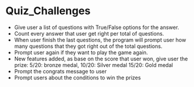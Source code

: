 # Quiz_Challenges
- Give user a list of questions with True/False options for the answer. 
- Count every answer that user get right per total of  questions.
- When user finish the last questions, the program will prompt user how many questions that they got right out of the 
total questions. 
- Prompt user again if they want to play the game again.
- New features added, as base on the score that user won, give user the prize:
     5/20: bronze medal,
     10/20: Silver medal
     15/20: Gold medal
- Prompt the congrats message to user
- Prompt users about the conditions to win the prizes